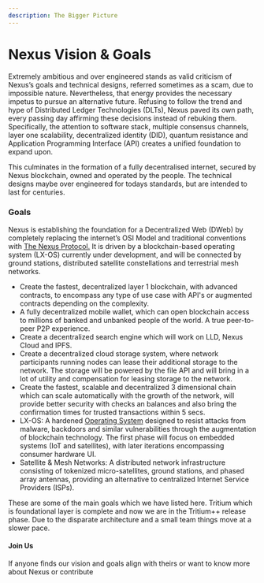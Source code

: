 ```yaml
---
description: The Bigger Picture
---
```


# Nexus Vision & Goals

Extremely ambitious and over engineered stands as valid criticism of Nexus’s goals and technical designs, referred sometimes as a scam, due to impossible nature. Nevertheless, that energy provides the necessary impetus to pursue an alternative future. Refusing to follow the trend and hype of Distributed Ledger Technologies (DLTs), Nexus paved its own path, every passing day affirming these decisions instead of rebuking them. Specifically, the attention to software stack, multiple consensus channels, layer one scalability, decentralized identity (DID), quantum resistance and Application Programming Interface (API) creates a unified foundation to expand upon.

This culminates in the formation of a fully decentralised internet, secured by Nexus blockchain, owned and operated by the people. The technical designs maybe over engineered for todays standards, but are intended to last for centuries.&#x20;

### Goals &#x20;

Nexus is establishing the foundation for a Decentralized Web (DWeb) by completely replacing the internet’s OSI Model and traditional conventions with [The Nexus Protocol.](https://medium.com/@NexusOfficial/a-new-internet-the-nexus-protocol-6ee1e7f533ad) It is driven by a blockchain-based operating system (LX-OS) currently under development, and will be connected by ground stations, distributed satellite constellations and terrestrial mesh networks.

* Create the fastest, decentralized layer 1 blockchain, with advanced contracts, to encompass any type of use case with API's or augmented contracts depending on the complexity.
* A fully decentralized mobile wallet, which can open blockchain access to millions of banked and unbanked people of the world. A true peer-to-peer P2P experience.
* Create a decentralized search engine which will work on LLD, Nexus Cloud and IPFS.
* Create a decentralized cloud storage system, where network participants running nodes can lease their additional storage to the network. The storage will be powered by the file API and will bring in a lot of utility and compensation for leasing storage to the network.
* Create the fastest, scalable and decentralized 3 dimensional chain which can scale automatically with the growth of the network, will provide better security with checks an balances and also bring the confirmation times for trusted transactions within 5 secs.
* LX-OS: A hardened [Operating System](https://www.publish0x.com/nexus-blockchain-technical-articles/nexos-the-next-chapter-of-the-nexus-protocol-three-part-seri-xdrowrl) designed to resist attacks from malware, backdoors and similar vulnerabilities through the augmentation of blockchain technology. The first phase will focus on embedded systems (IoT and satellites), with later iterations encompassing consumer hardware UI.
* Satellite & Mesh Networks: A distributed network infrastructure consisting of tokenized micro-satellites, ground stations, and phased array antennas, providing an alternative to centralized Internet Service Providers (ISPs).

These are some of the main goals which we have listed here. Tritium which is foundational layer is complete and now we  are in the Tritium++ release phase. Due to the disparate architecture and a small team things move at a slower pace.&#x20;

#### Join Us

If anyone finds our vision and goals align with theirs or want to know more about Nexus or contribute
